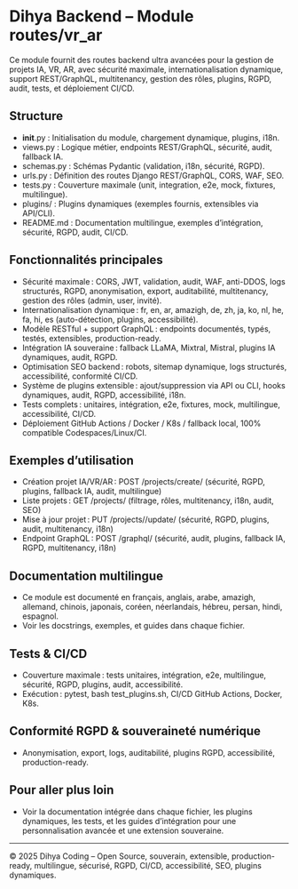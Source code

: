 # Dihya Backend – Module routes/vr_ar

Ce module fournit des routes backend ultra avancées pour la gestion de projets IA, VR, AR, avec sécurité maximale, internationalisation dynamique, support REST/GraphQL, multitenancy, gestion des rôles, plugins, RGPD, audit, tests, et déploiement CI/CD.

## Structure
- __init__.py : Initialisation du module, chargement dynamique, plugins, i18n.
- views.py : Logique métier, endpoints REST/GraphQL, sécurité, audit, fallback IA.
- schemas.py : Schémas Pydantic (validation, i18n, sécurité, RGPD).
- urls.py : Définition des routes Django REST/GraphQL, CORS, WAF, SEO.
- tests.py : Couverture maximale (unit, integration, e2e, mock, fixtures, multilingue).
- plugins/ : Plugins dynamiques (exemples fournis, extensibles via API/CLI).
- README.md : Documentation multilingue, exemples d’intégration, sécurité, RGPD, audit, CI/CD.

## Fonctionnalités principales
- Sécurité maximale : CORS, JWT, validation, audit, WAF, anti-DDOS, logs structurés, RGPD, anonymisation, export, auditabilité, multitenancy, gestion des rôles (admin, user, invité).
- Internationalisation dynamique : fr, en, ar, amazigh, de, zh, ja, ko, nl, he, fa, hi, es (auto-détection, plugins, accessibilité).
- Modèle RESTful + support GraphQL : endpoints documentés, typés, testés, extensibles, production-ready.
- Intégration IA souveraine : fallback LLaMA, Mixtral, Mistral, plugins IA dynamiques, audit, RGPD.
- Optimisation SEO backend : robots, sitemap dynamique, logs structurés, accessibilité, conformité CI/CD.
- Système de plugins extensible : ajout/suppression via API ou CLI, hooks dynamiques, audit, RGPD, accessibilité, i18n.
- Tests complets : unitaires, intégration, e2e, fixtures, mock, multilingue, accessibilité, CI/CD.
- Déploiement GitHub Actions / Docker / K8s / fallback local, 100% compatible Codespaces/Linux/CI.

## Exemples d’utilisation
- Création projet IA/VR/AR : POST /projects/create/ (sécurité, RGPD, plugins, fallback IA, audit, multilingue)
- Liste projets : GET /projects/ (filtrage, rôles, multitenancy, i18n, audit, SEO)
- Mise à jour projet : PUT /projects/<id>/update/ (sécurité, RGPD, plugins, audit, multitenancy, i18n)
- Endpoint GraphQL : POST /graphql/ (sécurité, audit, plugins, fallback IA, RGPD, multitenancy, i18n)

## Documentation multilingue
- Ce module est documenté en français, anglais, arabe, amazigh, allemand, chinois, japonais, coréen, néerlandais, hébreu, persan, hindi, espagnol.
- Voir les docstrings, exemples, et guides dans chaque fichier.

## Tests & CI/CD
- Couverture maximale : tests unitaires, intégration, e2e, multilingue, sécurité, RGPD, plugins, audit, accessibilité.
- Exécution : pytest, bash test_plugins.sh, CI/CD GitHub Actions, Docker, K8s.

## Conformité RGPD & souveraineté numérique
- Anonymisation, export, logs, auditabilité, plugins RGPD, accessibilité, production-ready.

## Pour aller plus loin
- Voir la documentation intégrée dans chaque fichier, les plugins dynamiques, les tests, et les guides d’intégration pour une personnalisation avancée et une extension souveraine.

---

© 2025 Dihya Coding – Open Source, souverain, extensible, production-ready, multilingue, sécurisé, RGPD, CI/CD, accessibilité, SEO, plugins dynamiques.
